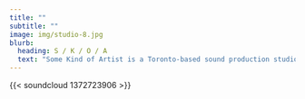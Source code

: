 ```yaml
---
title: ""
subtitle: ""
image: img/studio-8.jpg
blurb:
  heading: S / K / O / A
  text: "Some Kind of Artist is a Toronto-based sound production studio. "
---
```

{{< soundcloud 1372723906 >}}